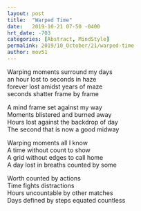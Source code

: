 ```yaml
---
layout: post
title:  "Warped Time"
date:   2019-10-21 07-50 -0400
hrt_date: -703
categories: [Abstract, MindStyle]
permalink: 2019/10_October/21/warped-time
author: mov51
---
```

Warping moments surround my days  
an hour lost to seconds in haze  
forever lost amidst years of maze  
seconds shatter frame by frame  

A mind frame set against my way  
Moments blistered and burned away  
Hours lost against the backdrop of day  
The second that is now a good midway  

Warping moments all I know  
A time without count to show  
A grid without edges to call home  
A day lost in breaths counted by some  

Worth counted by actions  
Time fights distractions  
Hours uncountable by other matches  
Days defined by steps equated countless  
